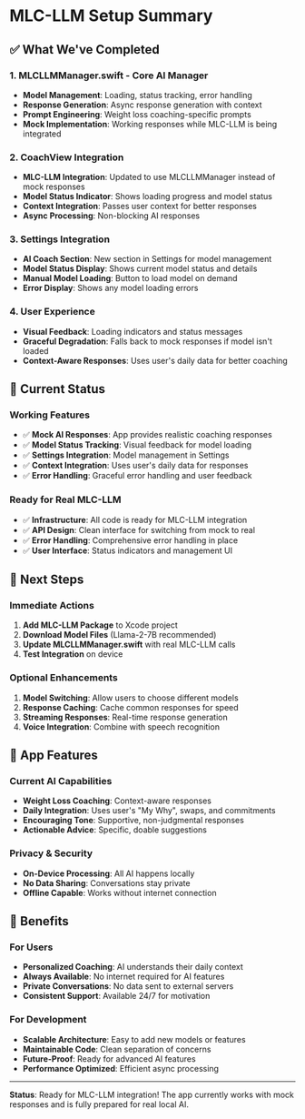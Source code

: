 # MLC-LLM Setup Summary

## ✅ What We've Completed

### 1. **MLCLLMManager.swift** - Core AI Manager
- **Model Management**: Loading, status tracking, error handling
- **Response Generation**: Async response generation with context
- **Prompt Engineering**: Weight loss coaching-specific prompts
- **Mock Implementation**: Working responses while MLC-LLM is being integrated

### 2. **CoachView Integration**
- **MLC-LLM Integration**: Updated to use MLCLLMManager instead of mock responses
- **Model Status Indicator**: Shows loading progress and model status
- **Context Integration**: Passes user context for better responses
- **Async Processing**: Non-blocking AI responses

### 3. **Settings Integration**
- **AI Coach Section**: New section in Settings for model management
- **Model Status Display**: Shows current model status and details
- **Manual Model Loading**: Button to load model on demand
- **Error Display**: Shows any model loading errors

### 4. **User Experience**
- **Visual Feedback**: Loading indicators and status messages
- **Graceful Degradation**: Falls back to mock responses if model isn't loaded
- **Context-Aware Responses**: Uses user's daily data for better coaching

## 🔄 Current Status

### Working Features
- ✅ **Mock AI Responses**: App provides realistic coaching responses
- ✅ **Model Status Tracking**: Visual feedback for model loading
- ✅ **Settings Integration**: Model management in Settings
- ✅ **Context Integration**: Uses user's daily data for responses
- ✅ **Error Handling**: Graceful error handling and user feedback

### Ready for Real MLC-LLM
- ✅ **Infrastructure**: All code is ready for MLC-LLM integration
- ✅ **API Design**: Clean interface for switching from mock to real
- ✅ **Error Handling**: Comprehensive error handling in place
- ✅ **User Interface**: Status indicators and management UI

## 🚀 Next Steps

### Immediate Actions
1. **Add MLC-LLM Package** to Xcode project
2. **Download Model Files** (Llama-2-7B recommended)
3. **Update MLCLLMManager.swift** with real MLC-LLM calls
4. **Test Integration** on device

### Optional Enhancements
1. **Model Switching**: Allow users to choose different models
2. **Response Caching**: Cache common responses for speed
3. **Streaming Responses**: Real-time response generation
4. **Voice Integration**: Combine with speech recognition

## 📱 App Features

### Current AI Capabilities
- **Weight Loss Coaching**: Context-aware responses
- **Daily Integration**: Uses user's "My Why", swaps, and commitments
- **Encouraging Tone**: Supportive, non-judgmental responses
- **Actionable Advice**: Specific, doable suggestions

### Privacy & Security
- **On-Device Processing**: All AI happens locally
- **No Data Sharing**: Conversations stay private
- **Offline Capable**: Works without internet connection

## 🎯 Benefits

### For Users
- **Personalized Coaching**: AI understands their daily context
- **Always Available**: No internet required for AI features
- **Private Conversations**: No data sent to external servers
- **Consistent Support**: Available 24/7 for motivation

### For Development
- **Scalable Architecture**: Easy to add new models or features
- **Maintainable Code**: Clean separation of concerns
- **Future-Proof**: Ready for advanced AI features
- **Performance Optimized**: Efficient async processing

---

**Status**: Ready for MLC-LLM integration! The app currently works with mock responses and is fully prepared for real local AI.
